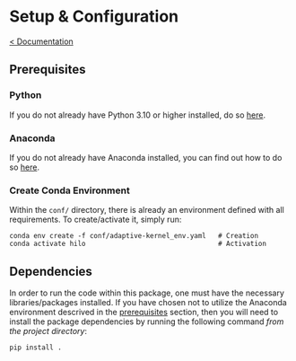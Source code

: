 # Setup & Configuration
[< Documentation](./README.md)

##  Prerequisites

### Python
If you do not already have Python 3.10 or higher installed, do so [here](https://www.python.org/downloads/).

### Anaconda
If you do not already have Anaconda installed, you can find out how to do so [here](https://docs.conda.io/projects/miniconda/en/latest/miniconda-install.html).

### Create Conda Environment
Within the `conf/` directory, there is already an environment defined with all requirements. To create/activate it, simply run:
```
conda env create -f conf/adaptive-kernel_env.yaml   # Creation
conda activate hilo                                 # Activation
```

## Dependencies
In order to run the code within this package, one must have the necessary libraries/packages installed. If you have chosen not to utilize the Anaconda environment descrived in the [prerequisites](#create-conda-environment) section, then you will need to install the package dependencies by running the following command *from the project directory*:

```bash
pip install .
```